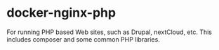 # docker-nginx-php

For running PHP based Web sites, such as Drupal, nextCloud, etc. This includes composer and some common PHP libraries.
